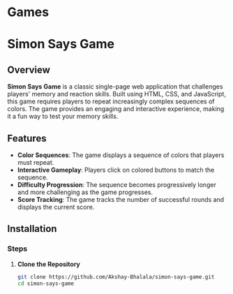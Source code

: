 # Games
# Simon Says Game

## Overview

**Simon Says Game** is a classic single-page web application that challenges players' memory and reaction skills. Built using HTML, CSS, and JavaScript, this game requires players to repeat increasingly complex sequences of colors. The game provides an engaging and interactive experience, making it a fun way to test your memory skills.

## Features

- **Color Sequences**: The game displays a sequence of colors that players must repeat.
- **Interactive Gameplay**: Players click on colored buttons to match the sequence.
- **Difficulty Progression**: The sequence becomes progressively longer and more challenging as the game progresses.
- **Score Tracking**: The game tracks the number of successful rounds and displays the current score.

## Installation

### Steps

1. **Clone the Repository**

   ```bash
   git clone https://github.com/Akshay-Bhalala/simon-says-game.git
   cd simon-says-game
